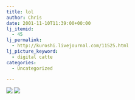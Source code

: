 ```yaml
---
title: lol
author: Chris
date: 2001-11-10T11:39:00+00:00
lj_itemid:
  - 45
lj_permalink:
  - http://kuroshi.livejournal.com/11525.html
lj_picture_keyword:
  - digital catte
categories:
  - Uncategorized

---
```

<img src="https://i1.wp.com/www.bobandgeorge.com/Rick/Archive/163.gif?w=840" data-recalc-dims="1" />

<img src="https://i1.wp.com/www.bobandgeorge.com/Rick/Archive/164.gif?w=840" data-recalc-dims="1" />
